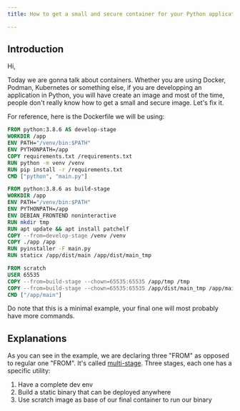 ```yaml
---
title: How to get a small and secure container for your Python applications

---
```

## Introduction

Hi,

Today we are gonna talk about containers.
Whether you are using Docker, Podman, Kubernetes or something else, if you are developping an application in Python, you will have create an image and most of the time, people don't really know how to get a small and secure image.
Let's fix it.

For reference, here is the Dockerfile we will be using:

```Dockerfile
FROM python:3.8.6 AS develop-stage
WORKDIR /app
ENV PATH="/venv/bin:$PATH"
ENV PYTHONPATH=/app
COPY requirements.txt /requirements.txt
RUN python -m venv /venv
RUN pip install -r /requirements.txt
CMD ["python", "main.py"]

FROM python:3.8.6 as build-stage
WORKDIR /app
ENV PATH="/venv/bin:$PATH"
ENV PYTHONPATH=/app
ENV DEBIAN_FRONTEND noninteractive
RUN mkdir tmp
RUN apt update && apt install patchelf
COPY --from=develop-stage /venv /venv
COPY ./app /app
RUN pyinstaller -F main.py
RUN staticx /app/dist/main /app/dist/main_tmp

FROM scratch
USER 65535
COPY --from=build-stage --chown=65535:65535 /app/tmp /tmp
COPY --from=build-stage --chown=65535:65535 /app/dist/main_tmp /app/main
CMD ["/app/main"]
```

Do note that this is a minimal example, your final one will most probably have more commands.

## Explanations

As you can see in the example, we are declaring three "FROM" as opposed to regular one "FROM". It's called [multi-stage](https://docs.docker.com/develop/develop-images/multistage-build/ "multi-stage").
Three stages, each one has a specific utility:

1. Have a complete dev env
2. Build a static binary that can be deployed anywhere
3. Use scratch image as base of our final container to run our binary

